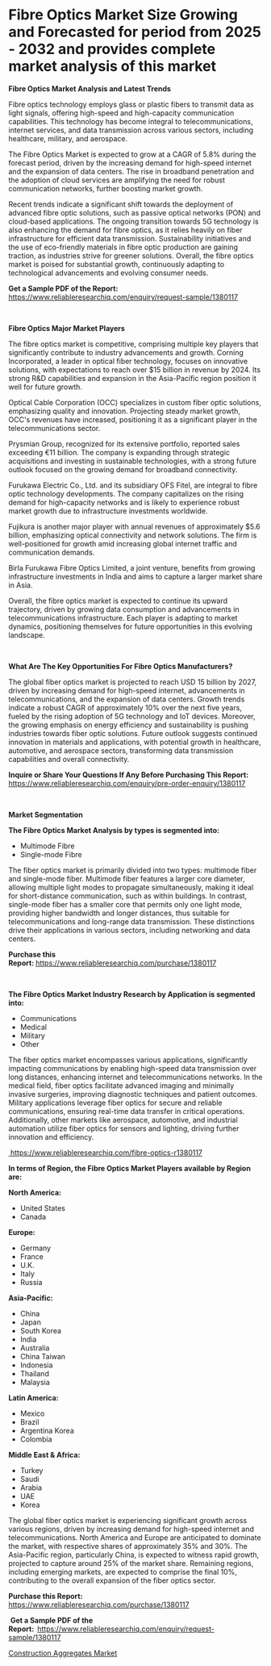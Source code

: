 <p><h1>Fibre Optics Market Size Growing and Forecasted for period from 2025 - 2032 and provides complete market analysis of this market</h1></p><p><strong>Fibre Optics Market Analysis and Latest Trends</strong></p>
<p><p>Fibre optics technology employs glass or plastic fibers to transmit data as light signals, offering high-speed and high-capacity communication capabilities. This technology has become integral to telecommunications, internet services, and data transmission across various sectors, including healthcare, military, and aerospace.</p><p>The Fibre Optics Market is expected to grow at a CAGR of 5.8% during the forecast period, driven by the increasing demand for high-speed internet and the expansion of data centers. The rise in broadband penetration and the adoption of cloud services are amplifying the need for robust communication networks, further boosting market growth. </p><p>Recent trends indicate a significant shift towards the deployment of advanced fibre optic solutions, such as passive optical networks (PON) and cloud-based applications. The ongoing transition towards 5G technology is also enhancing the demand for fibre optics, as it relies heavily on fiber infrastructure for efficient data transmission. Sustainability initiatives and the use of eco-friendly materials in fibre optic production are gaining traction, as industries strive for greener solutions. Overall, the fibre optics market is poised for substantial growth, continuously adapting to technological advancements and evolving consumer needs.</p></p>
<p><strong>Get a Sample PDF of the Report:&nbsp;</strong> <a href="https://www.reliableresearchiq.com/enquiry/request-sample/1380117?utm_campaign=2449&utm_medium=2&utm_source=Github&utm_content=ia&utm_term=02042025&utm_id=fibre-optics">https://www.reliableresearchiq.com/enquiry/request-sample/1380117</a></p>
<p>&nbsp;</p>
<p><strong>Fibre Optics Major Market Players</strong></p>
<p><p>The fibre optics market is competitive, comprising multiple key players that significantly contribute to industry advancements and growth. Corning Incorporated, a leader in optical fiber technology, focuses on innovative solutions, with expectations to reach over $15 billion in revenue by 2024. Its strong R&D capabilities and expansion in the Asia-Pacific region position it well for future growth.</p><p>Optical Cable Corporation (OCC) specializes in custom fiber optic solutions, emphasizing quality and innovation. Projecting steady market growth, OCC's revenues have increased, positioning it as a significant player in the telecommunications sector.</p><p>Prysmian Group, recognized for its extensive portfolio, reported sales exceeding €11 billion. The company is expanding through strategic acquisitions and investing in sustainable technologies, with a strong future outlook focused on the growing demand for broadband connectivity.</p><p>Furukawa Electric Co., Ltd. and its subsidiary OFS Fitel, are integral to fibre optic technology developments. The company capitalizes on the rising demand for high-capacity networks and is likely to experience robust market growth due to infrastructure investments worldwide.</p><p>Fujikura is another major player with annual revenues of approximately $5.6 billion, emphasizing optical connectivity and network solutions. The firm is well-positioned for growth amid increasing global internet traffic and communication demands.</p><p>Birla Furukawa Fibre Optics Limited, a joint venture, benefits from growing infrastructure investments in India and aims to capture a larger market share in Asia.</p><p>Overall, the fibre optics market is expected to continue its upward trajectory, driven by growing data consumption and advancements in telecommunications infrastructure. Each player is adapting to market dynamics, positioning themselves for future opportunities in this evolving landscape.</p></p>
<p>&nbsp;</p>
<p><strong>What Are The Key Opportunities For Fibre Optics Manufacturers?</strong></p>
<p><p>The global fiber optics market is projected to reach USD 15 billion by 2027, driven by increasing demand for high-speed internet, advancements in telecommunications, and the expansion of data centers. Growth trends indicate a robust CAGR of approximately 10% over the next five years, fueled by the rising adoption of 5G technology and IoT devices. Moreover, the growing emphasis on energy efficiency and sustainability is pushing industries towards fiber optic solutions. Future outlook suggests continued innovation in materials and applications, with potential growth in healthcare, automotive, and aerospace sectors, transforming data transmission capabilities and overall connectivity.</p></p>
<p><strong>Inquire or Share Your Questions If Any Before Purchasing This Report:</strong> <a href="https://www.reliableresearchiq.com/enquiry/pre-order-enquiry/1380117?utm_campaign=2449&utm_medium=2&utm_source=Github&utm_content=ia&utm_term=02042025&utm_id=fibre-optics">https://www.reliableresearchiq.com/enquiry/pre-order-enquiry/1380117</a></p>
<p>&nbsp;</p>
<p><strong>Market Segmentation</strong></p>
<p><strong>The Fibre Optics Market Analysis by types is segmented into:</strong></p>
<p><ul><li>Multimode Fibre</li><li>Single-mode Fibre</li></ul></p>
<p><p>The fiber optics market is primarily divided into two types: multimode fiber and single-mode fiber. Multimode fiber features a larger core diameter, allowing multiple light modes to propagate simultaneously, making it ideal for short-distance communication, such as within buildings. In contrast, single-mode fiber has a smaller core that permits only one light mode, providing higher bandwidth and longer distances, thus suitable for telecommunications and long-range data transmission. These distinctions drive their applications in various sectors, including networking and data centers.</p></p>
<p><strong>Purchase this Report:&nbsp;</strong><a href="https://www.reliableresearchiq.com/purchase/1380117?utm_campaign=2449&utm_medium=2&utm_source=Github&utm_content=ia&utm_term=02042025&utm_id=fibre-optics">https://www.reliableresearchiq.com/purchase/1380117</a></p>
<p>&nbsp;</p>
<p><strong>The Fibre Optics Market Industry Research by Application is segmented into:</strong></p>
<p><ul><li>Communications</li><li>Medical</li><li>Military</li><li>Other</li></ul></p>
<p><p>The fiber optics market encompasses various applications, significantly impacting communications by enabling high-speed data transmission over long distances, enhancing internet and telecommunications networks. In the medical field, fiber optics facilitate advanced imaging and minimally invasive surgeries, improving diagnostic techniques and patient outcomes. Military applications leverage fiber optics for secure and reliable communications, ensuring real-time data transfer in critical operations. Additionally, other markets like aerospace, automotive, and industrial automation utilize fiber optics for sensors and lighting, driving further innovation and efficiency.</p></p>
<p><a href="https://www.reliableresearchiq.com/fibre-optics-r1380117?utm_campaign=2449&utm_medium=2&utm_source=Github&utm_content=ia&utm_term=02042025&utm_id=fibre-optics">&nbsp;https://www.reliableresearchiq.com/fibre-optics-r1380117</a></p>
<p><strong>In terms of Region, the Fibre Optics Market Players available by Region are:</strong></p>
<p>
    <p> <strong> North America: </strong>
        <ul>
            <li>United States</li>
            <li>Canada</li>
        </ul>
        </p> 
    <p> <strong> Europe: </strong>
        <ul>
            <li>Germany</li>
            <li>France</li>
            <li>U.K.</li>
            <li>Italy</li>
            <li>Russia</li>
        </ul>
        </p> 
    <p> <strong> Asia-Pacific: </strong>
        <ul>
            <li>China</li>
            <li>Japan</li>
            <li>South Korea</li>
            <li>India</li>
            <li>Australia</li>
            <li>China Taiwan</li>
            <li>Indonesia</li>
            <li>Thailand</li>
            <li>Malaysia</li>
        </ul>
        </p> 
    <p> <strong> Latin America: </strong>
        <ul>
            <li>Mexico</li>
            <li>Brazil</li>
            <li>Argentina Korea</li>
            <li>Colombia</li>
        </ul>
        </p> 
    <p> <strong> Middle East & Africa: </strong>
        <ul>
            <li>Turkey</li>
            <li>Saudi</li>
            <li>Arabia</li>
            <li>UAE</li>
            <li>Korea</li>
        </ul>
    </p>
    </p>
<p><p>The global fiber optics market is experiencing significant growth across various regions, driven by increasing demand for high-speed internet and telecommunications. North America and Europe are anticipated to dominate the market, with respective shares of approximately 35% and 30%. The Asia-Pacific region, particularly China, is expected to witness rapid growth, projected to capture around 25% of the market share. Remaining regions, including emerging markets, are expected to comprise the final 10%, contributing to the overall expansion of the fiber optics sector.</p></p>
<p><strong>Purchase this Report: </strong><a href="https://www.reliableresearchiq.com/purchase/1380117?utm_campaign=2449&utm_medium=2&utm_source=Github&utm_content=ia&utm_term=02042025&utm_id=fibre-optics">https://www.reliableresearchiq.com/purchase/1380117</a></p>
<p>&nbsp;<strong>Get a Sample PDF of the Report:&nbsp;&nbsp;</strong><a href="https://www.reliableresearchiq.com/enquiry/request-sample/1380117?utm_campaign=2449&utm_medium=2&utm_source=Github&utm_content=ia&utm_term=02042025&utm_id=fibre-optics">https://www.reliableresearchiq.com/enquiry/request-sample/1380117</a></p>
<p><strong></strong></p>
<p><p><a href="https://github.com/jerhoskinson197676/Market-Research-Report-List-1/blob/main/construction-aggregates-market.md?utm_campaign=2449&utm_medium=2&utm_source=Github&utm_content=ia&utm_term=02042025&utm_id=fibre-optics">Construction Aggregates Market</a></p></p>